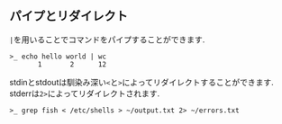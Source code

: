 ## パイプとリダイレクト

`|`を用いることでコマンドをパイプすることができます.

```fish
>_ echo hello world | wc
       1       2      12
```

stdinとstdoutは馴染み深い`<`と`>`によってリダイレクトすることができます.
stderrは`2>`によってリダイレクトされます.

```fish
>_ grep fish < /etc/shells > ~/output.txt 2> ~/errors.txt
```
